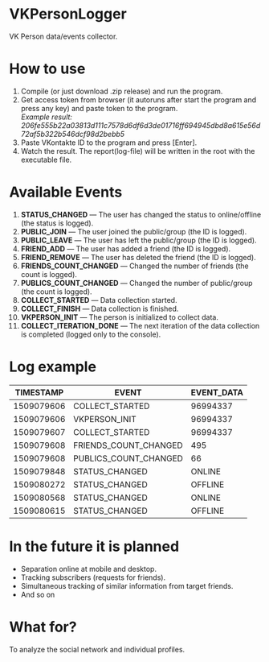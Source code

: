 # VKPersonLogger
VK Person data/events collector.

# How to use
<ol>
<li>Compile (or just download .zip release) and run the program.</li>
<li>Get access token from browser (it autoruns after start the program and press any key) and paste token to the program.<br>
<i>Example result: 206fe555b22a03813d111c7578d6df6d3de01716ff694945dbd8a615e56d72af5b322b546dcf98d2bebb5</i></li>
<li>Paste VKontakte ID to the program and press [Enter].</li>
<li>Watch the result. The report(log-file) will be written in the root with the executable file.</li>
</ol>

# Available Events
<ol>
<li><b>STATUS_CHANGED</b> — The user has changed the status to online/offline (the status is logged).</li>
<li><b>PUBLIC_JOIN</b> — The user joined the public/group (the ID is logged).</li>
<li><b>PUBLIC_LEAVE</b> — The user has left the public/group (the ID is logged).</li>
<li><b>FRIEND_ADD</b> — The user has added a friend (the ID is logged).</li>
<li><b>FRIEND_REMOVE</b> — The user has deleted the friend (the ID is logged).</li>
<li><b>FRIENDS_COUNT_CHANGED</b> — Changed the number of friends (the count is logged).</li>
<li><b>PUBLICS_COUNT_CHANGED</b> — Changed the number of public/group (the count is logged).</li>
<li><b>COLLECT_STARTED</b> — Data collection started.</li>
<li><b>COLLECT_FINISH</b> — Data collection is finished.</li>
<li><b>VKPERSON_INIT</b> — The person is initialized to collect data.</li>
<li><b>COLLECT_ITERATION_DONE</b> — The next iteration of the data collection is completed (logged only to the console).</li>
</ol>

# Log example
| TIMESTAMP| EVENT | EVENT_DATA |
|----------|-------|------------|
|1509079606|COLLECT_STARTED|96994337|
|1509079606|VKPERSON_INIT|96994337|
|1509079607|COLLECT_STARTED|96994337|
|1509079608|FRIENDS_COUNT_CHANGED|495|
|1509079608|PUBLICS_COUNT_CHANGED|66|
|1509079848|STATUS_CHANGED|ONLINE|
|1509080272|STATUS_CHANGED|OFFLINE|
|1509080568|STATUS_CHANGED|ONLINE|
|1509080615|STATUS_CHANGED|OFFLINE|

# In the future it is planned
<ul>
<li>Separation online at mobile and desktop.</li>
<li>Tracking subscribers (requests for friends).</li>
<li>Simultaneous tracking of similar information from target friends.</li>
<li>And so on</li>
</ul>

# What for?
To analyze the social network and individual profiles.

